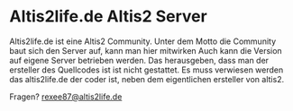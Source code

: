 Altis2life.de Altis2 Server
==========

Altis2life.de ist eine Altis2 Community. Unter dem Motto die Community baut sich den Server auf, kann man hier mitwirken
Auch kann die Version auf eigene Server betrieben werden. Das herausgeben, dass man der ersteller des Quellcodes ist ist nicht gestattet. Es muss verwiesen werden das altis2life.de der coder ist, neben dem eigentlichen ersteller von altis2.

Fragen? rexee87@altis2life.de

